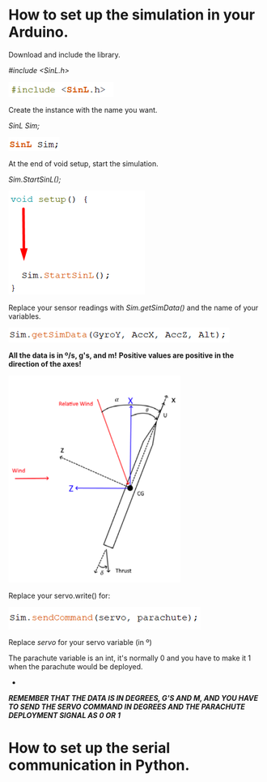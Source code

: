 # How to set up the simulation in your Arduino.

Download and include the library.

_#include <SinL.h>_

![](/Software%20in%20the%20Loop/images/Screenshot_1.png)



Create the instance with the name you want.

_SinL Sim;_

![](/Software%20in%20the%20Loop/images/Screenshot_2.png)



At the end of void setup, start the simulation.

_Sim.StartSinL();_


![](/Software%20in%20the%20Loop/images/Screenshot_3.png)


Replace your sensor readings with _Sim.getSimData()_ and the name of your variables. 


![](/Software%20in%20the%20Loop/images/Screenshot_4.png)


**All the data is in º/s, g's, and m!**
**Positive values are positive in the direction of the axes!**

![Axes of the Rocket](/Software%20in%20the%20Loop/images/Screenshot_6.png)


Replace your servo.write() for:

![Sim.sendCommand(servo, parachute);](/Software%20in%20the%20Loop/images/Screenshot_5.png)

Replace _servo_ for your servo variable (in º)

The parachute variable is an int, it's normally 0 and you have to make it 1 when the parachute would be deployed.


-


**_REMEMBER THAT THE DATA IS IN DEGREES, G'S AND M, AND YOU HAVE TO SEND THE SERVO COMMAND IN DEGREES AND THE PARACHUTE DEPLOYMENT SIGNAL AS 0 OR 1_**

# How to set up the serial communication in Python.
